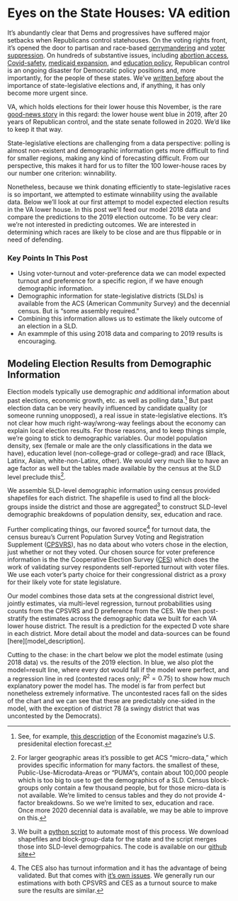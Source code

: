 # Eyes on the State Houses: VA edition

It’s abundantly clear that Dems and progressives have suffered major setbacks when Republicans control
statehouses. On the voting rights front, it’s opened the door to partisan and race-based
[gerrymandering](https://www.washingtonpost.com/news/wonk/wp/2015/03/01/this-is-the-best-explanation-of-gerrymandering-you-will-ever-see/)
and
[voter suppression](https://www.aclu.org/issues/voting-rights/fighting-voter-suppression).
On hundreds of substantive issues, including
[abortion access](https://www.washingtonpost.com/politics/2021/09/01/texas-abortion-law-faq/),
[Covid-safety](https://apnews.com/article/health-government-and-politics-coronavirus-pandemic-michigan-laws-eeb73e92d5af8b46f6a1e70d8a5cbe81),
[medicaid expansion](https://apnews.com/article/wisconsin-medicaid-business-health-government-and-politics-1ab60e341674584c3059511d35ec7c21),
and [education policy](https://thehill.com/changing-america/respect/equality/558927-texas-passes-law-banning-critical-race-theory-in-schools),
Republican control is an ongoing disaster for Democratic policy positions and, more
importantly, for the people of these states. We’ve
[written before](https://blueripplepolitics.org/blog/state-races-2019)
about the importance of state-legislative
elections and, if anything, it has only become more urgent since.

VA, which holds elections for their lower house this November,
is the rare
[good-news story](https://slate.com/news-and-politics/2019/11/democrats-win-virginia-legislature.html)
in this regard:
the lower house went blue in 2019, after 20 years of Republican control,
and the state senate followed in 2020. We’d like to keep it that way.

State-legislative elections are challenging from a data
perspective: polling is almost non-existent
and demographic information gets more difficult to find for smaller regions, making any kind of
forecasting difficult. From our perspective, this makes it hard for us to filter
the 100 lower-house races by our number one criterion: winnability.

Nonetheless, because we think donating efficiently to state-legislative
races is so important, we attempted to estimate winnability using the available data.
Below we’ll look at our
first attempt to model expected election results in the VA lower house.
In this post we’ll feed our model 2018 data and compare the predictions to
the 2019 election outcome.
To be very clear: we’re not interested in predicting outcomes. We are interested in
determining which races are likely to be close and are thus flippable or in need of defending.

### Key Points In This Post

- Using voter-turnout and voter-preference data we can model expected
turnout and preference for a specific region, if we have enough demographic information.
- Demographic information for state-legislative districts (SLDs) is available from the
ACS (American Community Survey) and the decennial census. But is “some assembly required.”
- Combining this information allows us to estimate the likely outcome of an election in
a SLD.
- An exammple of this using 2018 data and comparing to 2019 results is encouraging.

## Modeling Election Results from Demographic Information
Election models typically use
demographic *and* additional information about past elections, economic growth,
etc. as well as polling data.[^electionModel]
But past election data can be very heavily
influenced by candidate quality (or someone running unopposed), a real issue
in state-legislative elections. It’s not clear how much right-way/wrong-way
feelings about the economy can explain local election results. For those reasons,
and to keep things simple, we’re going to stick to demographic variables. Our model
population density, sex (female or male are the only classifications in the data we have),
education level (non-college-grad or college-grad)
and race (Black, Latinx, Asian, white-non-Latinx, other).
We would very much like to have an age factor as well but the tables
made available by the census at the SLD level preclude this[^whyNoAge].

We assemble SLD-level demographic information using census provided
shapefiles for each district. The shapefile is used to find
all the block-groups inside the district and those are
aggregated[^demographicCode] to construct SLD-level demographic
breakdowns of population density, sex, education and race.

Further complicating things, our favored source[^whyCPS] for turnout data, the census
bureau’s Current Population Survey Voting and Registration Supplement
([CPSVRS](https://www.census.gov/data/datasets/time-series/demo/cps/cps-supp_cps-repwgt/cps-voting.html)),
has no data about who voters chose in the election, just whether or not they
voted.  Our chosen source for voter preference information is the
the Cooperative Election Survey
([CES](https://cces.gov.harvard.edu)) which does the work of validating
survey respondents self-reported turnout with voter files.  We use
each voter’s party choice for their congressional district as a proxy for
their likely vote for state legislature.

[^whyCPS]: The CES also has turnout information and it
has the advantage of being validated.  But that comes with
[it’s own issues](https://agadjanianpolitics.wordpress.com/2018/02/19/vote-validation-and-possible-underestimates-of-turnout-among-younger-americans/).
We generally run our estimations with both CPSVRS and CES as
a turnout source to make sure the results are similar.

Our model combines those data sets at the congressional district level,
jointly estimates, via multi-level regression,
turnout probabilities using counts from the CPSVRS and
D preference from the CES. We then post-stratify the estimates across
the demographic data we built for each VA lower house district. The result is
a prediction for the expected D vote share in each district. More detail
about the model and data-sources can be found [here][model_description].

Cutting to the chase: in the chart below we plot the model estimate
(using 2018 data) vs. the results of the 2019 election. In blue,
we also plot the model=result line,
where every dot would fall if the model were perfect, and a regression
line in red (contested races only; $R^2 = 0.75$)
to show how much explanatory power the model has.
The model is far from perfect but nonetheless
extremely informative. The uncontested races fall on the sides of the chart
and we can see that these are predictably one-sided in the model,
with the exception of district
78 (a swingy district that was uncontested by the Democrats).

[^electionModel]: See, for example,
[this description](https://hdsr.mitpress.mit.edu/pub/nw1dzd02/release/1)
of the Economist magazine’s U.S. presidenital election forecast.

[^whyNoAge]: For larger geographic areas
it’s possible to get ACS “micro-data,”
which provides specific information for many factors.
the smallest of these, Public-Use-Microdata-Areas
or “PUMA”s, contain about 100,000 people which is too big
to use to get the demographics of a SLD.
Census block-groups only contain a few thousand people, but for those
micro-data is not available.
We’re limited to census tables and they
do not provide 4-factor breakdowns.
So we we’re limited to sex, education and
race. Once more 2020 decennial data is available,
we may be able to improve on this.

[^demographicCode]: We built a
[python script](https://github.com/blueripple/GeoData/blob/main/code/aggregateRaw.py)
to automate most
of this process. We download shapefiles and block-group-data for the
state and the script merges those into SLD-level demogrpahics.  The
code is available on our
[github site](https://github.com/blueripple)

[^modelDetails]: We’ve written a much more detailed
description of the model
[here]()
